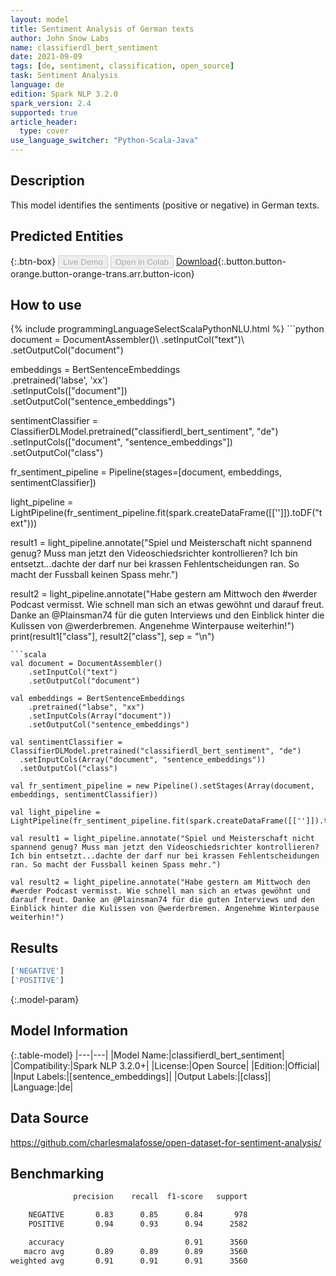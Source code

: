 ```yaml
---
layout: model
title: Sentiment Analysis of German texts
author: John Snow Labs
name: classifierdl_bert_sentiment
date: 2021-09-09
tags: [de, sentiment, classification, open_source]
task: Sentiment Analysis
language: de
edition: Spark NLP 3.2.0
spark_version: 2.4
supported: true
article_header:
  type: cover
use_language_switcher: "Python-Scala-Java"
---
```


## Description

This model identifies the sentiments (positive or negative) in German texts.

## Predicted Entities



{:.btn-box}
<button class="button button-orange" disabled>Live Demo</button>
<button class="button button-orange" disabled>Open in Colab</button>
[Download](https://s3.amazonaws.com/auxdata.johnsnowlabs.com/public/models/classifierdl_bert_sentiment_de_3.2.0_2.4_1631184887201.zip){:.button.button-orange.button-orange-trans.arr.button-icon}

## How to use



<div class="tabs-box" markdown="1">
{% include programmingLanguageSelectScalaPythonNLU.html %}
```python
document = DocumentAssembler()\
    .setInputCol("text")\
    .setOutputCol("document")

embeddings = BertSentenceEmbeddings\
    .pretrained('labse', 'xx') \
    .setInputCols(["document"])\
    .setOutputCol("sentence_embeddings")

sentimentClassifier = ClassifierDLModel.pretrained("classifierdl_bert_sentiment", "de") \
  .setInputCols(["document", "sentence_embeddings"]) \
  .setOutputCol("class")

fr_sentiment_pipeline = Pipeline(stages=[document, embeddings, sentimentClassifier])

light_pipeline = LightPipeline(fr_sentiment_pipeline.fit(spark.createDataFrame([['']]).toDF("text")))

result1 = light_pipeline.annotate("Spiel und Meisterschaft nicht spannend genug? Muss man jetzt den Videoschiedsrichter kontrollieren? Ich bin entsetzt...dachte der darf nur bei krassen Fehlentscheidungen ran. So macht der Fussball keinen Spass mehr.")

result2 = light_pipeline.annotate("Habe gestern am Mittwoch den #werder Podcast vermisst. Wie schnell man sich an etwas gewöhnt und darauf freut. Danke an @Plainsman74 für die guten Interviews und den Einblick hinter die Kulissen von @werderbremen. Angenehme Winterpause weiterhin!")
print(result1["class"], result2["class"], sep = "\n")
```
```scala
val document = DocumentAssembler()
    .setInputCol("text")
    .setOutputCol("document")

val embeddings = BertSentenceEmbeddings
    .pretrained("labse", "xx") 
    .setInputCols(Array("document"))
    .setOutputCol("sentence_embeddings")

val sentimentClassifier = ClassifierDLModel.pretrained("classifierdl_bert_sentiment", "de") 
  .setInputCols(Array("document", "sentence_embeddings")) 
  .setOutputCol("class")

val fr_sentiment_pipeline = new Pipeline().setStages(Array(document, embeddings, sentimentClassifier))

val light_pipeline = LightPipeline(fr_sentiment_pipeline.fit(spark.createDataFrame([['']]).toDF("text")))

val result1 = light_pipeline.annotate("Spiel und Meisterschaft nicht spannend genug? Muss man jetzt den Videoschiedsrichter kontrollieren? Ich bin entsetzt...dachte der darf nur bei krassen Fehlentscheidungen ran. So macht der Fussball keinen Spass mehr.")

val result2 = light_pipeline.annotate("Habe gestern am Mittwoch den #werder Podcast vermisst. Wie schnell man sich an etwas gewöhnt und darauf freut. Danke an @Plainsman74 für die guten Interviews und den Einblick hinter die Kulissen von @werderbremen. Angenehme Winterpause weiterhin!")

```
</div>

## Results

```bash
['NEGATIVE']
['POSITIVE']
```

{:.model-param}
## Model Information

{:.table-model}
|---|---|
|Model Name:|classifierdl_bert_sentiment|
|Compatibility:|Spark NLP 3.2.0+|
|License:|Open Source|
|Edition:|Official|
|Input Labels:|[sentence_embeddings]|
|Output Labels:|[class]|
|Language:|de|

## Data Source

https://github.com/charlesmalafosse/open-dataset-for-sentiment-analysis/

## Benchmarking

```bash
              precision    recall  f1-score   support

    NEGATIVE       0.83      0.85      0.84       978
    POSITIVE       0.94      0.93      0.94      2582

    accuracy                           0.91      3560
   macro avg       0.89      0.89      0.89      3560
weighted avg       0.91      0.91      0.91      3560
```